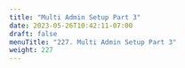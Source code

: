 ```yaml
---
title: "Multi Admin Setup Part 3"
date: 2023-05-26T10:42:11-07:00
draft: false
menuTitle: "227. Multi Admin Setup Part 3"
weight: 227
---
```


